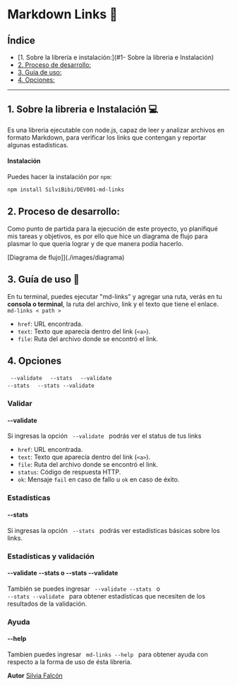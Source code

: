 #  Markdown Links 🔗

## Índice

* [1. Sobre la librería e instalación:](#1- Sobre la libreria e Instalación)
* [2. Proceso de desarrollo:](#2-Proceso-de-desarrollo)
* [3. Guía de uso:](#3-Guía-de-uso)
* [4. Opciones:](#4-Opciones)

 
***


## 1. Sobre la libreria e Instalación 💻
Es una libreria ejecutable con node.js, capaz de leer y analizar archivos en formato Markdown, para verificar los links que contengan y reportar algunas estadísticas. 

#### Instalación
Puedes hacer la instalación por `npm`:

```sh
npm install SilviBibi/DEV001-md-links
```

  ## 2. Proceso de desarrollo:

Como punto de partida para la ejecución de este proyecto, yo planifiqué mis tareas y objetivos, es por ello que hice un diagrama de flujo para plasmar lo que queria lograr y de que manera podía hacerlo.

[Diagrama de flujo]](./images/diagrama)


## 3. Guía de uso 📖
En tu terminal, puedes ejecutar "md-links" y agregar una ruta, verás en tu **consola o terminal**, la ruta del archivo, link y el texto que tiene el enlace. 
<code> md-links < path > </code>
  
* `href`: URL encontrada.
* `text`: Texto que aparecía dentro del link (`<a>`).
* `file`: Ruta del archivo donde se encontró el link.
  

## 4. Opciones
  <code> --validate </code> <code> --stats </code> <code> --validate --stats </code> <code> --stats --validate </code> 

### Validar
#### --validate
Si ingresas la opción <code> --validate </code> podrás ver el status de tus links
 
* `href`: URL encontrada.
* `text`: Texto que aparecía dentro del link (`<a>`).
* `file`: Ruta del archivo donde se encontró el link.
* `status`: Código de respuesta HTTP.
* `ok`: Mensaje `fail` en caso de fallo u `ok` en caso de éxito.

### Estadísticas
#### --stats
Si ingresas la opción <code> --stats </code> podrás ver estadísticas básicas sobre los links.

### Estadísticas y validación
#### --validate --stats o --stats --validate
También se puedes ingresar <code> --validate --stats </code>  o <code> --stats --validate </code> para obtener estadísticas que necesiten de los resultados de la validación.

### Ayuda
#### --help
Tambien puedes ingresar <code> md-links --help </code> para obtener ayuda con respecto a la forma de uso de ésta libreria.
  

   **Autor**
  [Silvia Falcón](https://github.com/SilviBibi/DEV001-md-links)
  
